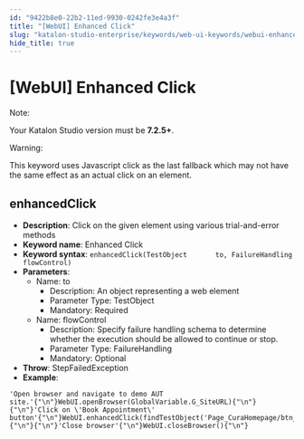 ```yaml
---
id: "9422b8e0-22b2-11ed-9930-0242fe3e4a3f"
title: "[WebUI] Enhanced Click"
slug: "katalon-studio-enterprise/keywords/web-ui-keywords/webui-enhanced-click"
hide_title: true
---
```


# <a id="id_0" class="anchor_top_offset"/><a id="ariaid-title1" class="anchor_top_offset"/>[WebUI] Enhanced Click

<div xmlns="http://www.w3.org/1999/xhtml" className="note note note_note"><span className="note__title">Note:</span> 
  <p className="p">Your Katalon Studio version must be <strong className="ph b">7.2.5+</strong>.</p>
</div>
<div xmlns="http://www.w3.org/1999/xhtml" className="note warning note_warning"><span className="note__title">Warning:</span> 
  <p className="p">This keyword uses Javascript click as the last fallback
    which may not have the same effect as an actual click on an
    element.</p>
</div>

## <a id="id_0__id_1" class="anchor_top_offset"/>enhancedClick

              
<ul xmlns="http://www.w3.org/1999/xhtml" className="ul"><li className="li">     <strong className="ph b">Description</strong>: Click on the given element using     various trial-and-error methods</li><li className="li">     <strong className="ph b">Keyword name</strong>: Enhanced Click</li><li className="li">     <strong className="ph b">Keyword syntax</strong>: <code className="ph codeph">enhancedClick(TestObject       to, FailureHandling flowControl)</code>   </li><li className="li">     <strong className="ph b">Parameters</strong>:      <ul className="ul"><li className="li">Name: to<ul className="ul"><li className="li">Description: An object representing a web element</li><li className="li">Parameter Type: TestObject</li><li className="li">Mandatory: Required</li></ul></li><li className="li">Name: flowControl<ul className="ul"><li className="li">Description: Specify failure handling schema to determine             whether the execution should be allowed to continue or stop.</li><li className="li">Parameter Type: FailureHandling</li><li className="li">Mandatory: Optional</li></ul></li></ul>   </li><li className="li">     <strong className="ph b">Throw</strong>: StepFailedException</li><li className="li">     <strong className="ph b">Example</strong>:</li></ul> 
              
<pre xmlns="http://www.w3.org/1999/xhtml" className="pre codeblock"><code>'Open browser and navigate to demo AUT site.'{"\n"}WebUI.openBrowser(GlobalVariable.G_SiteURL){"\n"}{"\n"}'Click on \'Book Appointment\' button'{"\n"}WebUI.enhancedClick(findTestObject('Page_CuraHomepage/btn_MakeAppointment')){"\n"}{"\n"}'Close browser'{"\n"}WebUI.closeBrowser(){"\n"}</code></pre> 
            
